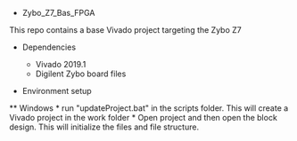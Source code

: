 * Zybo_Z7_Bas_FPGA

This repo contains a base Vivado project targeting the Zybo Z7

* Dependencies

	* Vivado 2019.1
	* Digilent Zybo board files
	
* Environment setup

** Windows
	* run "updateProject.bat" in the scripts folder.  This will create a Vivado project in the work folder
	* Open project and then open the block design.  This will initialize the files and file structure.